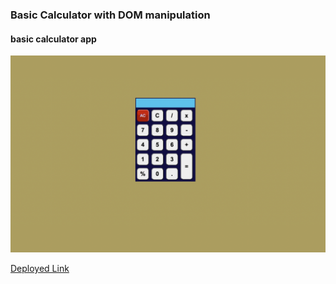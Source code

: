 ### Basic Calculator with DOM manipulation
#### basic calculator app 
![](./Image/Calculator.png)

[Deployed Link]()